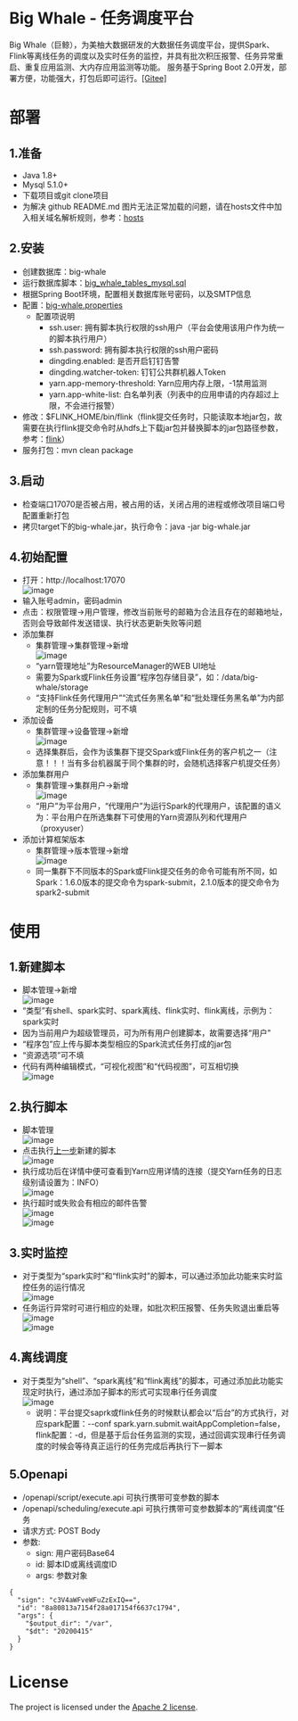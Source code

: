 # Big Whale - 任务调度平台
Big Whale（巨鲸），为美柚大数据研发的大数据任务调度平台，提供Spark、Flink等离线任务的调度以及实时任务的监控，并具有批次积压报警、任务异常重启、重复应用监测、大内存应用监测等功能。
服务基于Spring Boot 2.0开发，部署方便，功能强大，打包后即可运行。[[Gitee]](https://gitee.com/progr1mmer/big-whale)

# 部署
## 1.准备
* Java 1.8+
* Mysql 5.1.0+
* 下载项目或git clone项目
* 为解决 github README.md 图片无法正常加载的问题，请在hosts文件中加入相关域名解析规则，参考：[hosts](https://github.com/MeetYouDevs/big-whale/blob/master/doc/hosts)
## 2.安装
* 创建数据库：big-whale
* 运行数据库脚本：[big_whale_tables_mysql.sql](https://github.com/MeetYouDevs/big-whale/blob/master/script/big_whale_tables_mysql.sql)
* 根据Spring Boot环境，配置相关数据库账号密码，以及SMTP信息
* 配置：[big-whale.properties](https://github.com/MeetYouDevs/big-whale/blob/master/src/main/resources/big-whale.properties)
  * 配置项说明
    * ssh.user: 拥有脚本执行权限的ssh用户（平台会使用该用户作为统一的脚本执行用户）
    * ssh.password: 拥有脚本执行权限的ssh用户密码
    * dingding.enabled: 是否开启钉钉告警
    * dingding.watcher-token: 钉钉公共群机器人Token
    * yarn.app-memory-threshold: Yarn应用内存上限，-1禁用监测
    * yarn.app-white-list: 白名单列表（列表中的应用申请的内存超过上限，不会进行报警）
* 修改：$FLINK_HOME/bin/flink（flink提交任务时，只能读取本地jar包，故需要在执行flink提交命令时从hdfs上下载jar包并替换脚本的jar包路径参数，参考：[flink](https://github.com/MeetYouDevs/big-whale/blob/master/bin/flink)）
* 服务打包：mvn clean package
## 3.启动
* 检查端口17070是否被占用，被占用的话，关闭占用的进程或修改项目端口号配置重新打包
* 拷贝target下的big-whale.jar，执行命令：java -jar big-whale.jar
## 4.初始配置
* 打开：http://localhost:17070  
  ![image](https://gitee.com/progr1mmer/big-whale/raw/master/doc/images/step1-login.png)
* 输入账号admin，密码admin
* 点击：权限管理->用户管理，修改当前账号的邮箱为合法且存在的邮箱地址，否则会导致邮件发送错误、执行状态更新失败等问题
* 添加集群
  * 集群管理->集群管理->新增  
  ![image](https://gitee.com/progr1mmer/big-whale/raw/master/doc/images/step2-cluster_add.png)
  * “yarn管理地址”为ResourceManager的WEB UI地址
  * 需要为Spark或Flink任务设置“程序包存储目录”，如：/data/big-whale/storage
  * “支持Flink任务代理用户”“流式任务黑名单”和“批处理任务黑名单”为内部定制的任务分配规则，可不填
* 添加设备
  * 集群管理->设备管理->新增  
  ![image](https://gitee.com/progr1mmer/big-whale/raw/master/doc/images/step3-cluster_agent_add.png)
  * 选择集群后，会作为该集群下提交Spark或Flink任务的客户机之一（注意！！！当有多台机器属于同个集群的时，会随机选择客户机提交任务）
* 添加集群用户
  * 集群管理->集群用户->新增  
  ![image](https://gitee.com/progr1mmer/big-whale/raw/master/doc/images/step4-cluster_cluster_user_add.png)
  * “用户”为平台用户，“代理用户”为运行Spark的代理用户，该配置的语义为：平台用户在所选集群下可使用的Yarn资源队列和代理用户（proxyuser）
* 添加计算框架版本
  * 集群管理->版本管理->新增  
  ![image](https://gitee.com/progr1mmer/big-whale/raw/master/doc/images/step5-cluster_compute_framework_add.png)
  * 同一集群下不同版本的Spark或Flink提交任务的命令可能有所不同，如Spark：1.6.0版本的提交命令为spark-submit，2.1.0版本的提交命令为spark2-submit
# 使用
## 1.新建脚本
* 脚本管理->新增  
![image](https://gitee.com/progr1mmer/big-whale/raw/master/doc/images/step6-script_add.png)
* “类型”有shell、spark实时、spark离线、flink实时、flink离线，示例为：spark实时
* 因为当前用户为超级管理员，可为所有用户创建脚本，故需要选择“用户”
* “程序包”应上传与脚本类型相应的Spark流式任务打成的jar包
* “资源选项”可不填
* 代码有两种编辑模式，“可视化视图”和“代码视图”，可互相切换  
![image](https://gitee.com/progr1mmer/big-whale/raw/master/doc/images/step7-script_add_code.png)
## 2.执行脚本
* 脚本管理  
![image](https://gitee.com/progr1mmer/big-whale/raw/master/doc/images/step8-script_execute.png)
* 点击执行[上一步](#1新建脚本)新建的脚本  
![image](https://gitee.com/progr1mmer/big-whale/raw/master/doc/images/step9-script_execute_running.png)
* 执行成功后在详情中便可查看到Yarn应用详情的连接（提交Yarn任务的日志级别请设置为：INFO）  
![image](https://gitee.com/progr1mmer/big-whale/raw/master/doc/images/step10-script_execute_success.png)
* 执行超时或失败会有相应的邮件告警  
![image](https://gitee.com/progr1mmer/big-whale/raw/master/doc/images/steperr-script_execute_timeout.png)  
![image](https://gitee.com/progr1mmer/big-whale/raw/master/doc/images/steperr-script_execute_failed.png)
## 3.实时监控
* 对于类型为“spark实时”和“flink实时”的脚本，可以通过添加此功能来实时监控任务的运行情况  
![image](https://gitee.com/progr1mmer/big-whale/raw/master/doc/images/step11-script_monitor.png)
* 任务运行异常时可进行相应的处理，如批次积压报警、任务失败退出重启等  
![image](https://gitee.com/progr1mmer/big-whale/raw/master/doc/images/steperr-monitor_spark_overstock.png)  
![image](https://gitee.com/progr1mmer/big-whale/raw/master/doc/images/steperr-monitor_spark_failed.png)
## 4.离线调度
* 对于类型为“shell”、“spark离线”和“flink离线”的脚本，可通过添加此功能实现定时执行，通过添加子脚本的形式可实现串行任务调度  
![image](https://gitee.com/progr1mmer/big-whale/raw/master/doc/images/step12-script_schedule.png)  
  * 说明：平台提交saprk或flink任务的时候默认都会以“后台”的方式执行，对应spark配置：--conf spark.yarn.submit.waitAppCompletion=false，flink配置：-d，但是基于后台任务监测的实现，通过回调实现串行任务调度的时候会等待真正运行的任务完成后再执行下一脚本
## 5.Openapi
 * /openapi/script/execute.api 可执行携带可变参数的脚本
 * /openapi/scheduling/execute.api 可执行携带可变参数脚本的“离线调度”任务
 * 请求方式: POST Body
 * 参数:
   * sign: 用户密码Base64
   * id: 脚本ID或离线调度ID
   * args: 参数对象
 ```
 {
   "sign": "c3V4aWFveWFuZzExIQ==",
   "id": "8a80813a7154f28a017154f6637c1794",
   "args": {
     "$output_dir": "/var",
     "$dt": "20200415"
   }
 }
 ```
# License
The project is licensed under the [Apache 2 license](https://github.com/MeetYouDevs/big-whale/blob/master/LICENSE).
